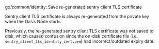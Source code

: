 go/common/identity: Save re-generated sentry client TLS certificate

Sentry client TLS certificate is always re-generated from the private key when
the Oasis Node starts.

Previously, the re-generated sentry client TLS certificate was not saved to
disk, which caused confusion since the on-disk certificate file (i.e.
`sentry_client_tls_identity_cert.pem`) had incorrect/outdated expiry date.
